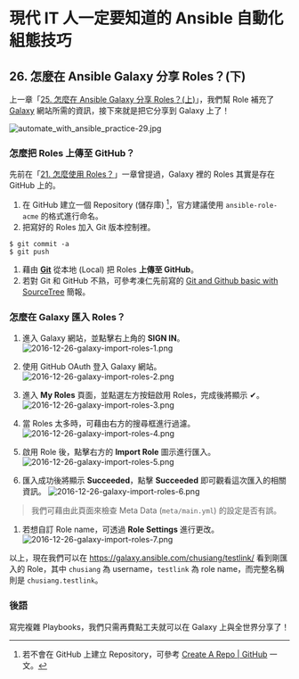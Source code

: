 # 現代 IT 人一定要知道的 Ansible 自動化組態技巧

## 26. 怎麼在 Ansible Galaxy 分享 Roles？(下)

上一章「[25. 怎麼在 Ansible Galaxy 分享 Roles？(上)](25.how_to_share_roles_on_galaxy-1.md)」，我們幫 Role 補充了 [Galaxy][ansible_galaxy] 網站所需的資訊，接下來就是把它分享到 Galaxy 上了！

![automate_with_ansible_practice-29.jpg](imgs/automate_with_ansible_practice-29.jpg)

[ansible_galaxy]: https://galaxy.ansible.com/


### 怎麼把 Roles 上傳至 GitHub？

先前在「[21. 怎麼使用 Roles？](21.how-to-use-the-roles.md)」一章曾提過，Galaxy 裡的 Roles 其實是存在 GitHub 上的。

1. 在 GitHub 建立一個 Repository (儲存庫) [^1]，官方建議使用 `ansible-role-acme` 的格式進行命名。
1. 把寫好的 Roles 加入 Git 版本控制裡。

  ```
  $ git commit -a
  $ git push
  ```

1. 藉由 **[Git][git_official]** 從本地 (Local) 把 Roles **上傳至 GitHub**。
1. 若對 Git 和 GitHub 不熟，可參考凍仁先前寫的 [Git and Github basic with SourceTree][git_and_github_basic_with_sourcetree] 簡報。

[git_official]: https://git-scm.com/
[git_and_github_basic_with_sourcetree]: https://speakerdeck.com/chusiang/git-and-github-basic-with-sourcetree


### 怎麼在 Galaxy 匯入 Roles？

1. 進入 Galaxy 網站，並點擊右上角的 **SIGN IN**。
  ![2016-12-26-galaxy-import-roles-1.png](imgs/2016-12-26-galaxy-import-roles-1.png)

1. 使用 GitHub OAuth 登入 Galaxy 網站。
  ![2016-12-26-galaxy-import-roles-2.png](imgs/2016-12-26-galaxy-import-roles-2.png)

1. 進入 **My Roles** 頁面，並點選左方按鈕啟用 Roles，完成後將顯示 ✔。
  ![2016-12-26-galaxy-import-roles-3.png](imgs/2016-12-26-galaxy-import-roles-3.png)

1. 當 Roles 太多時，可藉由右方的搜尋框進行過濾。
  ![2016-12-26-galaxy-import-roles-4.png](imgs/2016-12-26-galaxy-import-roles-4.png)

1. 啟用 Role 後，點擊右方的 **Import Role** 圖示進行匯入。
  ![2016-12-26-galaxy-import-roles-5.png](imgs/2016-12-26-galaxy-import-roles-5.png)

1. 匯入成功後將顯示 **Succeeded**，點擊 **Succeeded** 即可觀看這次匯入的相關資訊。
  ![2016-12-26-galaxy-import-roles-6.png](imgs/2016-12-26-galaxy-import-roles-6.png)
  > 我們可藉由此頁面來檢查 Meta Data (`meta/main.yml`) 的設定是否有誤。

1. 若想自訂 Role name，可透過 **Role Settings** 進行更改。
  ![2016-12-26-galaxy-import-roles-7.png](imgs/2016-12-26-galaxy-import-roles-7.png)

以上，現在我們可以在 https://galaxy.ansible.com/chusiang/testlink/ 看到剛匯入的 Role，其中 `chusiang` 為 username，`testlink` 為 role name，而完整名稱則是 `chusiang.testlink`。


### 後語

寫完複雜 Playbooks，我們只需再費點工夫就可以在 Galaxy 上與全世界分享了！


[^1]: 若不會在 GitHub 上建立 Repository，可參考 [Create A Repo | GitHub][create_a_repo] 一文。

[create_a_repo]: https://help.github.com/articles/create-a-repo/。

